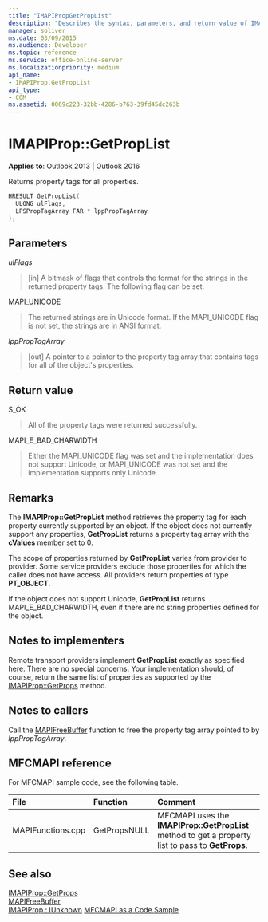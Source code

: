 ```yaml
---
title: "IMAPIPropGetPropList"
description: "Describes the syntax, parameters, and return value of IMAPIPropGetPropList, which returns property tags for all properties."
manager: soliver
ms.date: 03/09/2015
ms.audience: Developer
ms.topic: reference
ms.service: office-online-server
ms.localizationpriority: medium
api_name:
- IMAPIProp.GetPropList
api_type:
- COM
ms.assetid: 0069c223-32bb-4286-b763-39fd45dc263b
---
```


# IMAPIProp::GetPropList

**Applies to**: Outlook 2013 | Outlook 2016
  
Returns property tags for all properties.
  
```cpp
HRESULT GetPropList(
  ULONG ulFlags,
  LPSPropTagArray FAR * lppPropTagArray
);
```

## Parameters

 _ulFlags_
  
> [in] A bitmask of flags that controls the format for the strings in the returned property tags. The following flag can be set:

MAPI_UNICODE
  
> The returned strings are in Unicode format. If the MAPI_UNICODE flag is not set, the strings are in ANSI format.

 _lppPropTagArray_
  
> [out] A pointer to a pointer to the property tag array that contains tags for all of the object's properties.

## Return value

S_OK
  
> All of the property tags were returned successfully.

MAPI_E_BAD_CHARWIDTH
  
> Either the MAPI_UNICODE flag was set and the implementation does not support Unicode, or MAPI_UNICODE was not set and the implementation supports only Unicode.

## Remarks

The **IMAPIProp::GetPropList** method retrieves the property tag for each property currently supported by an object. If the object does not currently support any properties, **GetPropList** returns a property tag array with the **cValues** member set to 0.
  
The scope of properties returned by **GetPropList** varies from provider to provider. Some service providers exclude those properties for which the caller does not have access. All providers return properties of type **PT_OBJECT**.
  
If the object does not support Unicode, **GetPropList** returns MAPI_E_BAD_CHARWIDTH, even if there are no string properties defined for the object.
  
## Notes to implementers

Remote transport providers implement **GetPropList** exactly as specified here. There are no special concerns. Your implementation should, of course, return the same list of properties as supported by the [IMAPIProp::GetProps](imapiprop-getprops.md) method.
  
## Notes to callers

Call the [MAPIFreeBuffer](mapifreebuffer.md) function to free the property tag array pointed to by _lppPropTagArray_.
  
## MFCMAPI reference

For MFCMAPI sample code, see the following table.
  
|**File**|**Function**|**Comment**|
|:-----|:-----|:-----|
|MAPIFunctions.cpp  <br/> |GetPropsNULL  <br/> |MFCMAPI uses the **IMAPIProp::GetPropList** method to get a property list to pass to **GetProps**. |

## See also

[IMAPIProp::GetProps](imapiprop-getprops.md)  
[MAPIFreeBuffer](mapifreebuffer.md)  
[IMAPIProp : IUnknown](imapipropiunknown.md)
[MFCMAPI as a Code Sample](mfcmapi-as-a-code-sample.md)
